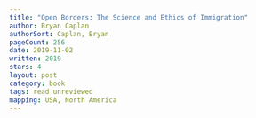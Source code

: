 ```yaml
---
title: "Open Borders: The Science and Ethics of Immigration"
author: Bryan Caplan
authorSort: Caplan, Bryan
pageCount: 256
date: 2019-11-02
written: 2019
stars: 4
layout: post
category: book
tags: read unreviewed
mapping: USA, North America
---
```

